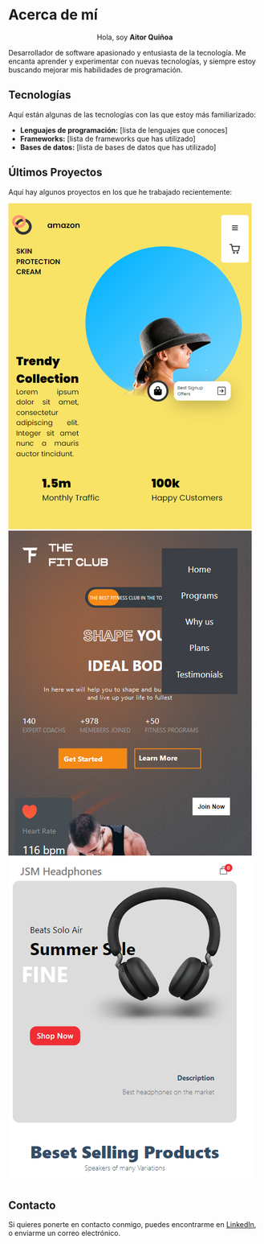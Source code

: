 # Acerca de mí

<p align="center">Hola, soy <b>Aitor Quiñoa</b></font></p>
Desarrollador de software apasionado y entusiasta de la tecnología. Me encanta aprender y experimentar con nuevas tecnologías, y siempre estoy buscando mejorar mis habilidades de programación.

## Tecnologías

Aquí están algunas de las tecnologías con las que estoy más familiarizado:

- **Lenguajes de programación:** [lista de lenguajes que conoces]
- **Frameworks:** [lista de frameworks que has utilizado]
- **Bases de datos:** [lista de bases de datos que has utilizado]

## Últimos Proyectos

Aquí hay algunos proyectos en los que he trabajado recientemente:

[![Cosmetic Ecommerce](https://github.com/aitorqc/cosmetic-ecommerce/blob/main/public/Cosmetic_M.PNG)](https://cosmeticommerce.42web.io) [![Tech Ecommerce](https://github.com/aitorqc/fitclub/blob/main/public/FitClub_M.PNG)](https://ecommerce-nine-blue.vercel.app/
) [![FitClub](https://github.com/aitorqc/ecommerce/blob/main/public/JSM_M.PNG)](https://aitorqc.github.io/fitclub)

## Contacto

Si quieres ponerte en contacto conmigo, puedes encontrarme en [LinkedIn](https://www.linkedin.com/in/aitor-quinoa-web-developer), o enviarme un correo electrónico.
